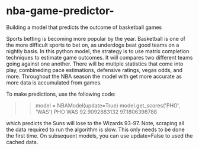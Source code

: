 # nba-game-predictor-
Building a model that predicts the outcome of basketball games


Sports betting is becoming more popular by the year. Basketball is one of the more difficult sports to bet on, as underdogs beat good teams on a nightly basis. In this python model, the strategy is to use matrix completion techniques to estimate game outcomes. It will compares two different teams going against one another. There will be mutiple statistics that come into play, combineding pace estimations, defensive ratings, vegas odds, and more. Throughout the NBA season the model with get more accurate as more data is accumulated from games.  

To make predictions, use the following code:

>> model = NBAModel(update=True)
>> model.get_scores('PHO', 'WAS')
PHO WAS
92.9092883132 97.1806398788

which predicts the Suns will lose to the Wizards 93-97.
Note, scraping all the data required to run the algorithm is slow. This only needs to be done the first time. On subsequent models, you can use update=False to used the cached data.

